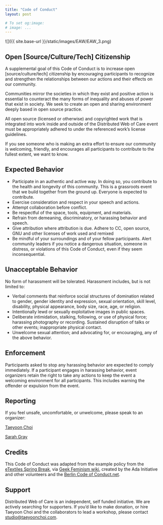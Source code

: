 ```yaml
---
title: "Code of Conduct"
layout: post

# To set og:image:
# image: ...
---
```



 


![]({{ site.base-url }}/static/images/EAW/EAW_3.png)
## Open [Source/Culture/Tech] Citizenship

A supplemental goal of this Code of Conduct is to increase open [source/culture/tech] citizenship by encouraging participants to recognize and strengthen the relationships between our actions and their effects on our community.

Communities mirror the societies in which they exist and positive action is essential to counteract the many forms of inequality and abuses of power that exist in society. We seek to create an open and sharing environment deeply based in open source practice.


All open source (licensed or otherwise) and copyrighted work that is integrated into work inside and outside of the Distributed Web of Care event must be appropriately adhered to under the referenced work’s license guidelines.

If you see someone who is making an extra effort to ensure our community is welcoming, friendly, and encourages all participants to contribute to the fullest extent, we want to know.

## Expected Behavior
- Participate in an authentic and active way. In doing so, you contribute to the health and longevity of this community. This is a grassroots event that we build together from the ground up. Everyone is expected to contribute.
- Exercise consideration and respect in your speech and actions.
- Attempt collaboration before conflict.
- Be respectful of the space, tools, equipment, and materials.
- Refrain from demeaning, discriminatory, or harassing behavior and speech.
- Give attribution where attribution is due. Adhere to CC, open source, GNU and other licenses of work used and remixed
- Be mindful of your surroundings and of your fellow participants. Alert community leaders if you notice a dangerous situation, someone in distress, or violations of this Code of Conduct, even if they seem inconsequential.


## Unacceptable Behavior

No form of harassment will be tolerated. Harassment includes, but is not limited to:
- Verbal comments that reinforce social structures of domination related to gender, gender identity and expression, sexual orientation, skill level, disability, physical appearance, body size, race, age, or religion.
- Intentionally lewd or sexually exploitative images in public spaces.
- Deliberate intimidation, stalking, following, or use of physical force; harassing photography or recording.
Sustained disruption of talks or other events; inappropriate physical contact.
- Unwelcome sexual attention; and advocating for, or encouraging, any of the above behavior.


## Enforcement
Participants asked to stop any harassing behavior are expected to comply immediately. If a participant engages in harassing behavior, event organizers retain the right to take any actions to keep the event a welcoming environment for all participants. This includes warning the offender or expulsion from the event. 

## Reporting
If you feel unsafe, uncomfortable, or unwelcome, please speak to an organizer:

[Taeyoon Choi](http://twitter.com/tchoi8)

[Sarah Gray](http://twitter.com/fablednet)

## Credits 

This Code of Conduct was adapted from the example policy from the [eTextiles Spring Break](http://etextilespringbreak.org/), via [Geek Feminism wiki](http://geekfeminism.wikia.com/wiki/Conference_anti-harassment/Policy), created by the Ada Initiative and other volunteers and the [Berlin Code of Conduct.net](http://berlincodeofconduct.org/). 


## Support 

Distributed Web of Care is an independent, self funded initiative. We are actively searching for supporters. If you’d like to make donation, or hire Taeyoon Choi and the collaborators to lead a workshop, please contact studio@taeyoonchoi.com.

